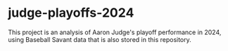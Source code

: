 # judge-playoffs-2024
This project is an analysis of Aaron Judge's playoff performance in 2024, using Baseball Savant data that is also stored in this repository.
